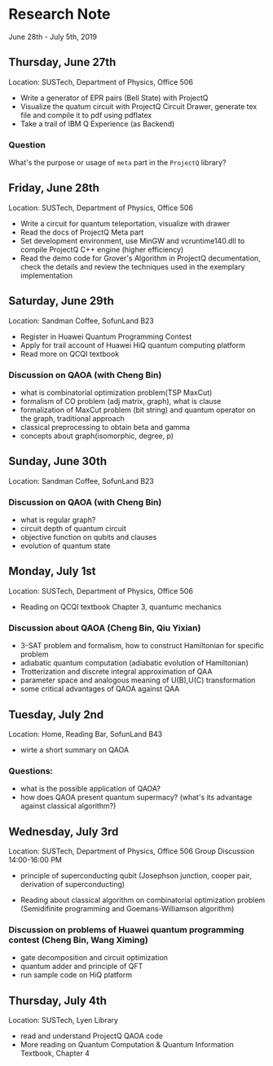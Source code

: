 # Research Note

June 28th - July 5th, 2019

## Thursday, June 27th 
Location: SUSTech, Department of Physics, Office 506

- Write a generator of EPR pairs (Bell State) with ProjectQ
- Visualize the quatum circuit with ProjectQ Circuit Drawer, generate tex file and compile it to pdf using pdflatex
- Take a trail of IBM Q Experience (as Backend)
 
### Question
What's the purpose or usage of `meta` part in the `ProjectQ` library? 

## Friday, June 28th 
Location: SUSTech, Department of Physics, Office 506

- Write a circuit for quantum teleportation, visualize with drawer
- Read the docs of ProjectQ Meta part
- Set development environment, use MinGW and vcruntime140.dll to compile ProjectQ C++ engine (higher efficiency)
- Read the demo code for Grover's Algorithm in ProjectQ decumentation, check the details and review the techniques used in the exemplary implementation

## Saturday, June 29th
Location: Sandman Coffee, SofunLand B23
- Register in Huawei Quantum Programming Contest
- Apply for trail account of Huawei HiQ quantum computing platform
- Read more on QCQI textbook

### Discussion on QAOA (with Cheng Bin)
- what is combinatorial optimization problem(TSP MaxCut)
- formalism of CO problem (adj matrix, graph), what is clause 
- formalization of MaxCut problem (bit string) and quantum operator on the graph, traditional approach
- classical preprocessing to obtain beta and gamma
- concepts about graph(isomorphic, degree, p)

## Sunday, June 30th 
Location: Sandman Coffee, SofunLand B23


### Discussion on QAOA (with Cheng Bin)
- what is regular graph?
- circuit depth of quantum circuit
- objective function on qubits and clauses
- evolution of quantum state


## Monday, July 1st
Location: SUSTech, Department of Physics, Office 506

- Reading on QCQI textbook Chapter 3, quantumc mechanics

### Discussion about QAOA (Cheng Bin, Qiu Yixian)
- 3-SAT problem and formalism, how to construct Hamiltonian for specific problem
- adiabatic quantum computation (adiabatic evolution of Hamiltonian)
- Trotterization and discrete integral approximation of QAA
- parameter space and analogous meaning of U(B),U(C) transformation 
- some critical advantages of QAOA against QAA

## Tuesday, July 2nd
Location: Home, Reading Bar, SofunLand B43
- wirte a short summary on QAOA

### Questions:
- what is the possible application of QAOA?
- how does QAOA present quantum supermacy? (what's its advantage against classical algorithm?)

## Wednesday, July 3rd
Location: SUSTech, Department of Physics, Office 506
Group Discussion 14:00-16:00 PM
- principle of superconducting qubit (Josephson junction, cooper pair, derivation of superconducting)

- Reading about classical algorithm on combinatorial optimization problem (Semidifinite programming and Goemans-Williamson algorithm)

### Discussion on problems of Huawei quantum programming contest (Cheng Bin, Wang Ximing)
- gate decomposition and circuit optimization
- quantum adder and principle of QFT
- run sample code on HiQ platform

## Thursday, July 4th
Location: SUSTech, Lyen Library

- read and understand ProjectQ QAOA code 
- More reading on Quantum Computation & Quantum Information Textbook, Chapter 4